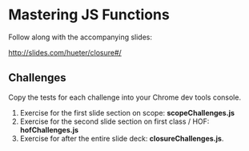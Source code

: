 # Mastering JS Functions

Follow along with the accompanying slides:

http://slides.com/hueter/closure#/ 

## Challenges

Copy the tests for each challenge into your Chrome dev tools console.

1. Exercise for the first slide section on scope: **scopeChallenges.js** 
1. Exercise for the second slide section on first class / HOF: **hofChallenges.js**
1. Exercise for after the entire slide deck: **closureChallenges.js**.